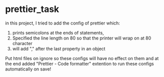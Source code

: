 # prettier_task

in this project, I tried to add the config of prettier which:

1. prints semicolons at the ends of statements,
2. Specified the line length on 80 so that the printer will wrap on at 80 character
3. will add "," after the last property in an object

Put html files on ignore so these configs will have no effect on them and at the end added "Prettier - Code formatter" extention to run these configs automatically on save!
